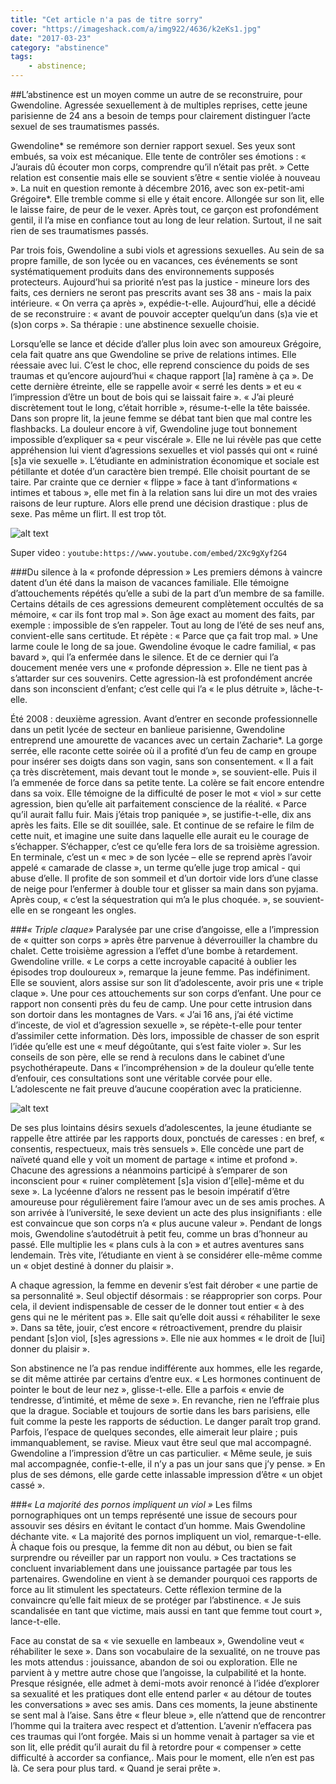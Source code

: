 ```yaml
---
title: "Cet article n'a pas de titre sorry"
cover: "https://imageshack.com/a/img922/4636/k2eKs1.jpg"
date: "2017-03-23"
category: "abstinence"
tags:
    - abstinence;
---
```

##L’abstinence est un moyen comme un autre de se reconstruire, pour Gwendoline. Agressée sexuellement à de multiples reprises, cette jeune parisienne de 24 ans a besoin de temps pour clairement distinguer l’acte sexuel de ses traumatismes passés.

Gwendoline* se remémore son dernier rapport sexuel. Ses yeux sont embués, sa voix est mécanique. Elle tente de contrôler ses émotions : « J’aurais dû écouter mon corps, comprendre qu’il n’était pas prêt. » Cette relation est consentie mais elle se souvient s’être « sentie violée à nouveau ». La nuit en question remonte à décembre 2016, avec son ex-petit-ami Grégoire*. Elle tremble comme si elle y était encore. Allongée sur son lit, elle le laisse faire, de peur de le vexer. Après tout, ce garçon est profondément gentil, il l’a mise en confiance tout au long de leur relation. Surtout, il ne sait rien de ses traumatismes passés.

Par trois fois, Gwendoline a subi viols et agressions sexuelles. Au sein de sa propre famille, de son lycée ou en vacances, ces événements se sont systématiquement produits dans des environnements supposés protecteurs. Aujourd’hui sa priorité n’est pas la justice -  mineure lors des faits, ces derniers ne seront pas prescrits avant ses 38 ans -  mais la paix intérieure. « On verra ça après », expédie-t-elle. Aujourd’hui, elle a décidé de se reconstruire : « avant de pouvoir accepter quelqu’un dans (s)a vie et (s)on corps ». Sa thérapie : une abstinence sexuelle choisie.

Lorsqu’elle se lance et décide d’aller plus loin avec son amoureux Grégoire, cela fait quatre ans que Gwendoline se prive de relations intimes. Elle réessaie avec lui. C’est le choc, elle reprend conscience du poids de ses traumas et qu’encore aujourd’hui « chaque rapport [la] ramène à ça ». De cette dernière étreinte, elle se rappelle avoir « serré les dents » et eu « l’impression d’être un bout de bois qui se laissait faire ». « J’ai pleuré discrètement tout le long, c’était horrible », résume-t-elle la tête baissée. Dans son propre lit, la jeune femme se débat tant bien que mal contre les flashbacks. La douleur encore à vif, Gwendoline juge tout bonnement impossible d’expliquer sa « peur viscérale ». Elle ne lui révèle pas que cette appréhension lui vient d’agressions sexuelles et viol passés qui ont « ruiné [s]a vie sexuelle ». L’étudiante en administration économique et sociale est pétillante et dotée d’un caractère bien trempé. Elle choisit pourtant de se taire. Par crainte que ce dernier « flippe » face à tant d’informations « intimes et tabous », elle met fin à la relation sans lui dire un mot des vraies raisons de leur rupture. Alors elle prend une décision drastique : plus de sexe. Pas même un flirt. Il est trop tôt.  


![alt text](https://imageshack.com/a/img923/5594/PzX1vo.jpg "Je suis une imageeeeee")

Super video :
`youtube:https://www.youtube.com/embed/2Xc9gXyf2G4`

###Du silence à la « profonde dépression »
Les premiers démons à vaincre datent d’un été dans la maison de vacances familiale. Elle témoigne d’attouchements répétés qu’elle a subi de la part d’un membre de sa famille. Certains détails de ces agressions demeurent complètement occultés de sa mémoire, « car ils font trop mal ». Son âge exact au moment des faits, par exemple : impossible de s’en rappeler. Tout au long de l’été de ses neuf ans, convient-elle sans certitude. Et répète : « Parce que ça fait trop mal. » Une larme coule le long de sa joue. Gwendoline évoque le cadre familial, « pas bavard », qui l’a enfermée dans le silence. Et de ce dernier qui l’a doucement menée vers une « profonde dépression ». Elle ne tient pas à s’attarder sur ces souvenirs. Cette agression-là est profondément ancrée dans son inconscient d’enfant; c’est celle qui l’a « le plus détruite », lâche-t-elle.

Été 2008 : deuxième agression. Avant d’entrer en seconde professionnelle dans un petit lycée de secteur en banlieue parisienne, Gwendoline entreprend une amourette de vacances avec un certain Zacharie*. La gorge serrée, elle raconte cette soirée où il a profité d’un feu de camp en groupe pour insérer ses doigts dans son vagin, sans son consentement. « Il a fait ça très discrètement, mais devant tout le monde », se souvient-elle. Puis il l’a emmenée de force dans sa petite tente. La colère se fait encore entendre dans sa voix. Elle témoigne de la difficulté de poser le mot « viol » sur cette agression, bien qu’elle ait parfaitement conscience de la réalité. « Parce qu’il aurait fallu fuir. Mais j’étais trop paniquée », se justifie-t-elle, dix ans après les faits. Elle se dit souillée, sale. Et continue de se refaire le film de cette nuit, et imagine une suite dans laquelle elle aurait eu le courage de s’échapper. S’échapper, c’est ce qu’elle fera lors de sa troisième agression. En terminale, c’est un « mec » de son lycée – elle se reprend après l’avoir appelé « camarade de classe », un terme qu’elle juge trop amical - qui abuse d’elle. Il profite de son sommeil et d’un dortoir vide lors d’une classe de neige pour l’enfermer à double tour et glisser sa main dans son pyjama. Après coup, « c’est la séquestration qui m’a le plus choquée. », se souvient-elle en se rongeant les ongles.


###*« Triple claque»*
Paralysée par une crise d’angoisse, elle a l’impression de « quitter son corps » après être parvenue à déverrouiller la chambre du chalet. Cette troisième agression a l’effet d’une bombe à retardement. Gwendoline vrille. « Le corps a cette incroyable capacité à oublier les épisodes trop douloureux », remarque la jeune femme. Pas indéfiniment. Elle se souvient, alors assise sur son lit d’adolescente, avoir pris une « triple claque ». Une pour ces attouchements sur son corps d’enfant. Une pour ce rapport non consenti près du feu de camp. Une pour cette intrusion dans son dortoir dans les montagnes de Vars. « J’ai 16 ans, j’ai été victime d’inceste, de viol et d’agression sexuelle », se répète-t-elle pour tenter d’assimiler cette information. Dès lors, impossible de chasser de son esprit l’idée qu’elle est une « meuf dégoûtante, qui s’est faite violer ». Sur les conseils de son père, elle se rend à reculons dans le cabinet d’une psychothérapeute. Dans « l’incompréhension » de la douleur qu’elle tente d’enfouir, ces consultations sont une véritable corvée pour elle. L’adolescente ne fait preuve d’aucune coopération avec la praticienne.

![alt text](https://imageshack.com/a/img924/2591/EI2GAh.jpg "La triple claque")

De ses plus lointains désirs sexuels d’adolescentes, la jeune étudiante se rappelle être attirée par les rapports doux, ponctués de caresses : en bref, « consentis, respectueux, mais très sensuels ». Elle concède une part de naïveté quand elle y voit un moment de partage « intime et profond ». Chacune des agressions a néanmoins participé à s’emparer de son inconscient pour « ruiner complètement [s]a vision d’[elle]-même et du sexe ». La lycéenne d’alors ne ressent pas le besoin impératif d’être amoureuse pour régulièrement faire l’amour avec un de ses amis proches. A son arrivée à l’université, le sexe devient un acte des plus insignifiants : elle est convaincue que son corps n’a « plus aucune valeur ». Pendant de longs mois, Gwendoline s’autodétruit à petit feu, comme un bras d’honneur au passé. Elle multiplie les « plans culs à la con » et autres aventures sans lendemain. Très vite, l’étudiante en vient à se considérer elle-même comme un « objet destiné à donner du plaisir ».

A chaque agression, la femme en devenir s’est fait dérober « une partie de sa personnalité ». Seul objectif désormais : se réapproprier son corps. Pour cela, il devient indispensable de cesser de le donner tout entier « à des gens qui ne le méritent pas ». Elle sait qu’elle doit aussi « réhabiliter le sexe ». Dans sa tête, jouir, c’est encore « rétroactivement, prendre du plaisir pendant [s]on viol, [s]es agressions ». Elle nie aux hommes « le droit de [lui] donner du plaisir ».

Son abstinence ne l’a pas rendue indifférente aux hommes, elle les regarde, se dit même attirée par certains d’entre eux. « Les hormones continuent de pointer le bout de leur nez », glisse-t-elle. Elle a parfois « envie de tendresse, d’intimité, et même de sexe ». En revanche, rien ne l’effraie plus que la drague. Sociable et toujours de sortie dans les bars parisiens, elle fuit comme la peste les rapports de séduction. Le danger paraît trop grand. Parfois, l’espace de quelques secondes, elle aimerait leur plaire ; puis immanquablement, se ravise. Mieux vaut être seul que mal accompagné. Gwendoline a l’impression d’être un cas particulier. « Même seule, je suis mal accompagnée, confie-t-elle, il n’y a pas un jour sans que j’y pense. » En plus de ses démons, elle garde cette inlassable impression d’être « un objet cassé ».  



###*« La majorité des pornos impliquent un viol »*
Les films pornographiques ont un temps représenté une issue de secours pour assouvir ses désirs en évitant le contact d’un homme. Mais Gwendoline déchante vite. « La majorité des pornos impliquent un viol, remarque-t-elle. À chaque fois ou presque, la femme dit non au début, ou bien se fait surprendre ou réveiller par un rapport non voulu. » Ces tractations se concluent invariablement dans une jouissance partagée par tous les partenaires. Gwendoline en vient à se demander pourquoi ces rapports de force au lit stimulent les spectateurs. Cette réflexion termine de la convaincre qu’elle fait mieux de se protéger par l’abstinence. «  Je suis scandalisée en tant que victime, mais aussi en tant que femme tout court », lance-t-elle.

Face au constat de sa « vie sexuelle en lambeaux », Gwendoline veut « réhabiliter le sexe ». Dans son vocabulaire de la sexualité, on ne trouve pas les mots attendus : jouissance, abandon de soi ou exploration. Elle ne parvient à y mettre autre chose que l’angoisse, la culpabilité et la honte. Presque résignée, elle admet à demi-mots avoir renoncé à l’idée d’explorer sa sexualité et les pratiques dont elle entend parler « au détour de toutes les conversations » avec ses amis. Dans ces moments, la jeune abstinente se sent mal à l’aise. Sans être « fleur bleue », elle n’attend que de rencontrer l’homme qui la traitera avec respect et d’attention. L’avenir n’effacera pas ces traumas qui l’ont forgée. Mais si un homme venait à partager sa vie et son lit, elle prédit qu’il aurait du fil à retordre pour « compenser » cette difficulté à accorder sa confiance,. Mais pour le moment, elle n’en est pas là. Ce sera pour plus tard. « Quand je serai prête ».
